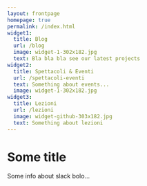 ```yaml
---
layout: frontpage
homepage: true
permalink: /index.html
widget1:
  title: Blog
  url: /blog
  image: widget-1-302x182.jpg
  text: Bla bla bla see our latest projects
widget2:
  title: Spettacoli & Eventi
  url: /spettacoli-eventi
  text: Something about events...
  image: widget-1-302x182.jpg
widget3:
  title: Lezioni
  url: /lezioni
  image: widget-github-303x182.jpg
  text: Something about lezioni
---
```

# Some title

Some info about slack bolo...